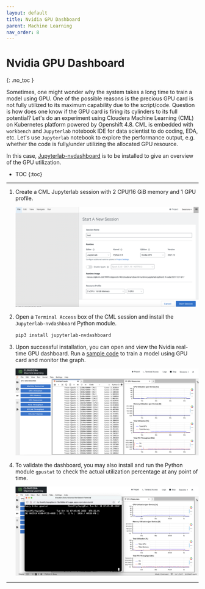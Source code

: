 ```yaml
---
layout: default
title: Nvidia GPU Dashboard
parent: Machine Learning
nav_order: 8
---
```


# Nvidia GPU Dashboard
{: .no_toc }

Sometimes, one might wonder why the system takes a long time to train a model using GPU. One of the possible reasons is the precious GPU card is not fully utilized to its maximum capability due to the script/code. Question is how does one know if the GPU card is firing its cylinders to its full potential? Let's do an experiment using Cloudera Machine Learning (CML) on Kubernetes platform powered by Openshift 4.8. CML is embedded with `workbench` and `Jupyterlab` notebook IDE for data scientist to do coding, EDA, etc. Let's use `Jupyterlab` notebook to explore the performance output, e.g. whether the code is fully/under utilizing the allocated GPU resource.

In this case, [Jupyterlab-nvdashboard](https://github.com/rapidsai/jupyterlab-nvdashboard) is to be installed to give an overview of the GPU utilization.


- TOC
{:toc}

---

1. Create a CML Jupyterlab session with 2 CPU/16 GiB memory and 1 GPU profile. 

    ![](../../assets/images/cml/nvdash1.png) 

2. Open a `Terminal Access` box of the CML session and install the `Jupyterlab-nvdashboard` Python module.

    ```bash
    pip3 install jupyterlab-nvdashboard
    ```    

3. Upon successful installation, you can open and view the Nvidia real-time GPU dashboard. Run a [sample code](https://github.com/dennislee22/machineLearning/blob/master/training_torch_nn.py) to train a model using GPU card and monitor the graph.

    ![](../../assets/images/cml/nvdash2.png)
    
4. To validate the dashboard, you may also install and run the Python module `gpustat` to check the actual utilization percentage at any point of time.

    ![](../../assets/images/cml/nvdash3.png) 
    


---